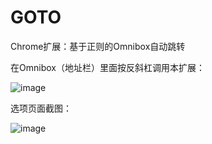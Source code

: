 # GOTO
Chrome扩展：基于正则的Omnibox自动跳转

在Omnibox（地址栏）里面按反斜杠调用本扩展：

![image](https://cloud.githubusercontent.com/assets/6646473/15777111/8222cb0a-29bf-11e6-8ffe-8e978b095ec9.png)

选项页面截图：

![image](https://cloud.githubusercontent.com/assets/6646473/15777093/62a7ff5c-29bf-11e6-952d-226576f231b1.png)
